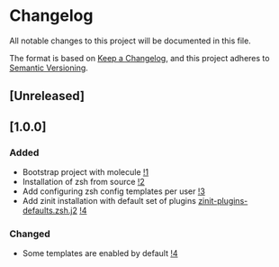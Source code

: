 # Changelog
All notable changes to this project will be documented in this file.

The format is based on [Keep a Changelog](https://keepachangelog.com/en/1.0.0/),
and this project adheres to [Semantic Versioning](https://semver.org/spec/v2.0.0.html).

## [Unreleased]

## [1.0.0]

### Added
* Bootstrap project with molecule [!1](https://github.com/nekeal/ansible-role-zsh/pull/1)
* Installation of zsh from source [!2](https://github.com/nekeal/ansible-role-zsh/pull/2)
* Add configuring zsh config templates per user [!3](https://github.com/nekeal/ansible-role-zsh/pull/3)
* Add zinit installation with default set of plugins [zinit-plugins-defaults.zsh.j2](./templates/zinit-plugins-default.zsh.j2) [!4](https://github.com/nekeal/ansible-role-zsh/pull/4)

### Changed
* Some templates are enabled by default [!4](https://github.com/nekeal/ansible-role-zsh/pull/4)
